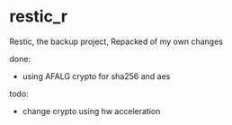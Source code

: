 # restic_r
Restic, the backup project, Repacked of my own changes

done:
 - using AFALG crypto for sha256 and aes
 
 
todo:
 - change crypto using hw acceleration
